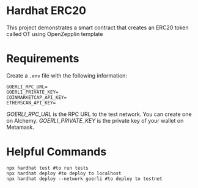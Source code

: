 # Hardhat ERC20

This project demonstrates a smart contract that creates an ERC20 token called OT using OpenZepplin template

# Requirements

Create a `.env` file with the following information:

```
GOERLI_RPC_URL=
GOERLI_PRIVATE_KEY=
COINMARKETCAP_API_KEY=
ETHERSCAN_API_KEY=
```

_GOERLI_RPC_URL_ is the RPC URL to the test network. You can create one on Alchemy.
_GOERLI_PRIVATE_KEY_ is the private key of your wallet on Metamask.

# Helpful Commands

```
npx hardhat test #to run tests
npx hardhat deploy #to deploy to localhost
npx hardhat deploy --network goerli #to deploy to testnet
```
